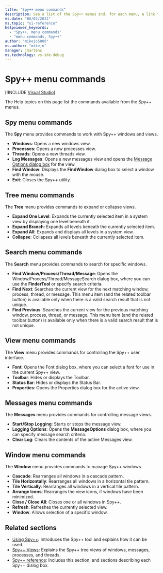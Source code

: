 ```yaml
---
title: "Spy++ menu commands"
description: See a list of the Spy++ menus and, for each menu, a link to further information.
ms.date: "06/02/2022"
ms.topic: "ui-reference"
helpviewer_keywords:
  - "Spy++, menu commands"
  - "menu commands, Spy++"
author: "mikejo5000"
ms.author: "mikejo"
manager: jmartens
ms.technology: vs-ide-debug
---
```

# Spy++ menu commands

[!INCLUDE [Visual Studio](~/includes/applies-to-version/vs-windows-only.md)]

The Help topics on this page list the commands available from the Spy++ menus.

## Spy menu commands

The **Spy** menu provides commands to work with Spy++ windows and views.

- **Windows**: Opens a new windows view.
- **Processes**: Opens a new processes view.
- **Threads**: Opens a new threads view.
- **Log Messages**: Opens a new messages view and opens the [Message Options dialog box](message-options-dialog-box.md) for the view.
- **Find Window**: Displays the **FindWindow** dialog box to select a window with the mouse.
- **Exit**: Closes the Spy++ utility.

## Tree menu commands

The **Tree** menu provides commands to expand or collapse views.

- **Expand One Level**: Expands the currently selected item in a system view by displaying one level beneath it.
- **Expand Branch**: Expands all levels beneath the currently selected item.
- **Expand All**: Expands and displays all levels in a system view.
- **Collapse**: Collapses all levels beneath the currently selected item.

## Search menu commands

The **Search** menu provides commands to search for specific windows.

- **Find Window/Process/Thread/Message**: Opens the Window/Process/Thread/MessageSearch dialog box, where you can use the **FinderTool** or specify search criteria.
- **Find Next**: Searches the current view for the next matching window, process, thread, or message. This menu item (and the related toolbar button) is available only when there is a valid search result that is not unique.
- **Find Previous**: Searches the current view for the previous matching window, process, thread, or message. This menu item (and the related toolbar button) is available only when there is a valid search result that is not unique.

## View menu commands

The **View** menu provides commands for controlling the Spy++ user interface.

- **Font**: Opens the Font dialog box, where you can select a font for use in the current Spy++ view.
- **Toolbar**: Hides or displays the Toolbar.
- **Status Bar**: Hides or displays the Status Bar.
- **Properties**: Opens the Properties dialog box for the active view.

## Messages menu commands

The **Messages** menu provides commands for controlling message views.

- **Start/Stop Logging**: Starts or stops the message view.
- **Logging Options**: Opens the **MessageOptions** dialog box, where you can specify message search criteria.
- **Clear Log**: Clears the contents of the active Messages view.

## Window menu commands

The **Window** menu provides commands to manage Spy++ windows.

- **Cascade**: Rearranges all windows in a cascade pattern.
- **Tile Horizontally**: Rearranges all windows in a horizontal tile pattern.
- **Tile Vertically**: Rearranges all windows in a vertical tile pattern.
- **Arrange Icons**: Rearranges the view icons, if windows have been minimized.
- **Close / Close All**: Closes one or all windows in Spy++.
- **Refresh**: Refreshes the currently selected view.
- **Window**: Allows selection of a specific window.

## Related sections

- [Using Spy++](using-spy-increment.md): Introduces the Spy++ tool and explains how it can be used.
- [Spy++ Views](spy-increment-views.md): Explains the Spy++ tree views of windows, messages, processes, and threads.
- [Spy++ reference](spy-increment-reference.md): Includes this section, and sections describing each Spy++ dialog box.